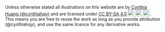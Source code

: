 <p xmlns:cc="http://creativecommons.org/ns#" xmlns:dct="http://purl.org/dc/terms/"><span property="dct:title">Unless otherwise stated all illustrations on this website are</span> by <a rel="cc:attributionURL dct:creator" property="cc:attributionName" href="https://cynthiahqy.com">Cynthia Huang (@cynthiahqy)</a> and are licensed under <a href="http://creativecommons.org/licenses/by-sa/4.0/?ref=chooser-v1" target="_blank" rel="license noopener noreferrer" style="display:inline-block;">CC BY-SA 4.0<img style="height:22px!important;margin-left:3px;vertical-align:text-bottom;" src="https://mirrors.creativecommons.org/presskit/icons/cc.svg?ref=chooser-v1"><img style="height:22px!important;margin-left:3px;vertical-align:text-bottom;" src="https://mirrors.creativecommons.org/presskit/icons/by.svg?ref=chooser-v1"><img style="height:22px!important;margin-left:3px;vertical-align:text-bottom;" src="https://mirrors.creativecommons.org/presskit/icons/sa.svg?ref=chooser-v1"></a>. This means you are free to reuse the work as long as you provide attribution (@cynthiahqy), and use the same licence for any derivative works.</p>